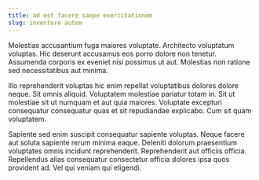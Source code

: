 ```yaml
---
title: ad est facere saepe exercitationem
slug: inventore autem
---
```


Molestias accusantium fuga maiores voluptate. Architecto voluptatum voluptas. Hic deserunt accusamus eos porro dolore non tenetur. Assumenda corporis ex eveniet nisi possimus ut aut. Molestias non ratione sed necessitatibus aut minima.

Illo reprehenderit voluptas hic enim repellat voluptatibus dolores dolore neque. Sit omnis aliquid. Voluptatem molestiae pariatur totam in. Sit ut molestiae sit ut numquam et aut quia maiores. Voluptate excepturi consequatur consequatur quas et sit repudiandae explicabo. Cum sit quam voluptatem.

Sapiente sed enim suscipit consequatur sapiente voluptas. Neque facere aut soluta sapiente rerum minima eaque. Deleniti dolorum praesentium voluptates omnis incidunt reprehenderit. Reprehenderit aut officiis officia. Repellendus alias consequatur consectetur officia dolores ipsa quos provident ad. Vel qui veniam qui eligendi.
